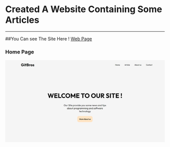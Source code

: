# Created A Website Containing Some Articles

---

##You Can see The Site Here !
[Web Page](https://mustafamadjid.github.io/WEB_Websitie-for-articles/)

### Home Page
<img src="SS_Pages/Home page.png">
